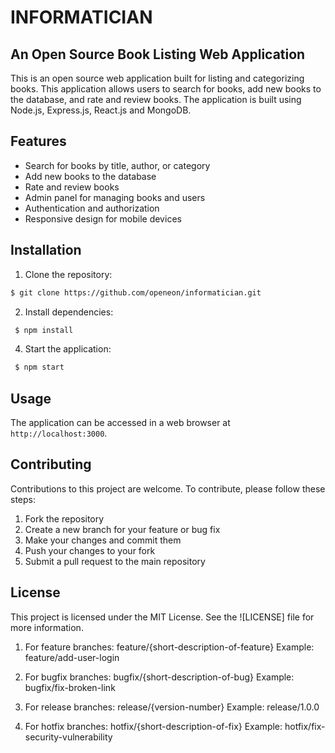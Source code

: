 # INFORMATICIAN
## An Open Source Book Listing Web Application

This is an open source web application built for listing and categorizing books. This application allows users to search for books, add new books to the database, and rate and review books. The application is built using Node.js, Express.js, React.js and MongoDB.

## Features

- Search for books by title, author, or category
- Add new books to the database
- Rate and review books
- Admin panel for managing books and users
- Authentication and authorization
- Responsive design for mobile devices

## Installation

1. Clone the repository:
 ```sh
 $ git clone https://github.com/openeon/informatician.git
 ```

2. Install dependencies:
```sh
 $ npm install
```

4. Start the application:
```sh
 $ npm start
```


## Usage

The application can be accessed in a web browser at `http://localhost:3000`.

## Contributing

Contributions to this project are welcome. To contribute, please follow these steps:

1. Fork the repository
2. Create a new branch for your feature or bug fix
3. Make your changes and commit them
4. Push your changes to your fork
5. Submit a pull request to the main repository

## License

This project is licensed under the MIT License. See the ![LICENSE] file for more information.

1. For feature branches: feature/{short-description-of-feature}
Example: feature/add-user-login

2. For bugfix branches: bugfix/{short-description-of-bug}
Example: bugfix/fix-broken-link

3. For release branches: release/{version-number}
Example: release/1.0.0

4. For hotfix branches: hotfix/{short-description-of-fix}
Example: hotfix/fix-security-vulnerability



